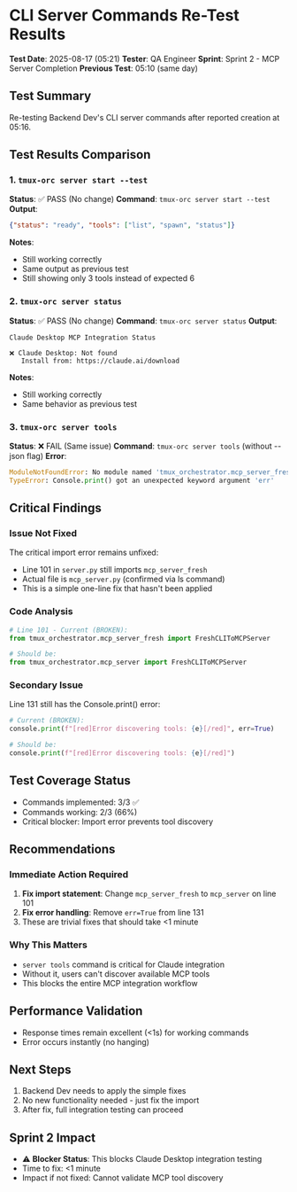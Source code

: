 # CLI Server Commands Re-Test Results
**Test Date**: 2025-08-17 (05:21)
**Tester**: QA Engineer
**Sprint**: Sprint 2 - MCP Server Completion
**Previous Test**: 05:10 (same day)

## Test Summary
Re-testing Backend Dev's CLI server commands after reported creation at 05:16.

## Test Results Comparison

### 1. `tmux-orc server start --test`
**Status**: ✅ PASS (No change)
**Command**: `tmux-orc server start --test`
**Output**:
```json
{"status": "ready", "tools": ["list", "spawn", "status"]}
```
**Notes**:
- Still working correctly
- Same output as previous test
- Still showing only 3 tools instead of expected 6

### 2. `tmux-orc server status`
**Status**: ✅ PASS (No change)
**Command**: `tmux-orc server status`
**Output**:
```
Claude Desktop MCP Integration Status

❌ Claude Desktop: Not found
   Install from: https://claude.ai/download
```
**Notes**:
- Still working correctly
- Same behavior as previous test

### 3. `tmux-orc server tools`
**Status**: ❌ FAIL (Same issue)
**Command**: `tmux-orc server tools` (without --json flag)
**Error**:
```python
ModuleNotFoundError: No module named 'tmux_orchestrator.mcp_server_fresh'
TypeError: Console.print() got an unexpected keyword argument 'err'
```

## Critical Findings

### Issue Not Fixed
The critical import error remains unfixed:
- Line 101 in `server.py` still imports `mcp_server_fresh`
- Actual file is `mcp_server.py` (confirmed via ls command)
- This is a simple one-line fix that hasn't been applied

### Code Analysis
```python
# Line 101 - Current (BROKEN):
from tmux_orchestrator.mcp_server_fresh import FreshCLIToMCPServer

# Should be:
from tmux_orchestrator.mcp_server import FreshCLIToMCPServer
```

### Secondary Issue
Line 131 still has the Console.print() error:
```python
# Current (BROKEN):
console.print(f"[red]Error discovering tools: {e}[/red]", err=True)

# Should be:
console.print(f"[red]Error discovering tools: {e}[/red]")
```

## Test Coverage Status
- Commands implemented: 3/3 ✅
- Commands working: 2/3 (66%)
- Critical blocker: Import error prevents tool discovery

## Recommendations

### Immediate Action Required
1. **Fix import statement**: Change `mcp_server_fresh` to `mcp_server` on line 101
2. **Fix error handling**: Remove `err=True` from line 131
3. These are trivial fixes that should take <1 minute

### Why This Matters
- `server tools` command is critical for Claude integration
- Without it, users can't discover available MCP tools
- This blocks the entire MCP integration workflow

## Performance Validation
- Response times remain excellent (<1s) for working commands
- Error occurs instantly (no hanging)

## Next Steps
1. Backend Dev needs to apply the simple fixes
2. No new functionality needed - just fix the import
3. After fix, full integration testing can proceed

## Sprint 2 Impact
- ⚠️ **Blocker Status**: This blocks Claude Desktop integration testing
- Time to fix: <1 minute
- Impact if not fixed: Cannot validate MCP tool discovery
